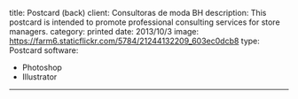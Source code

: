 title: Postcard (back)
client: Consultoras de moda BH
description: This postcard is intended to promote professional consulting services for store managers.
category: printed
date: 2013/10/3
image: https://farm6.staticflickr.com/5784/21244132209_603ec0dcb8
type: Postcard
software:
- Photoshop
- Illustrator
---

